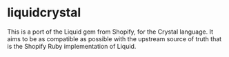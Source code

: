 # liquidcrystal
This is a port of the Liquid gem from Shopify, for the Crystal language. It aims to be as compatible as possible with the upstream source of truth that is the Shopify Ruby implementation of Liquid.
